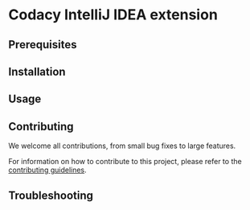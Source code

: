 # Codacy IntelliJ IDEA extension


## Prerequisites

## Installation

## Usage

## Contributing

We welcome all contributions, from small bug fixes to large features.

For information on how to contribute to this project, please refer to the [contributing guidelines](https://github.com/codacy/codacy-intellij-extension/blob/main/CONTRIBUTING.md).

## Troubleshooting

